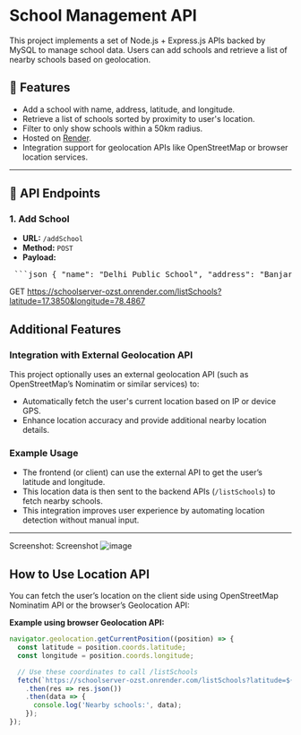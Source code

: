 # School Management API

This project implements a set of Node.js + Express.js APIs backed by MySQL to manage school data. Users can add schools and retrieve a list of nearby schools based on geolocation.

## 📌 Features

- Add a school with name, address, latitude, and longitude.
- Retrieve a list of schools sorted by proximity to user's location.
- Filter to only show schools within a 50km radius.
- Hosted on [Render](https://schoolserver-ozst.onrender.com).
- Integration support for geolocation APIs like OpenStreetMap or browser location services.

---

## 🚀 API Endpoints

### 1. Add School

- **URL:** `/addSchool`
- **Method:** `POST`
- **Payload:**

<pre> ```json { "name": "Delhi Public School", "address": "Banjara Hills, Hyderabad", "latitude": 17.4213, "longitude": 78.4483 } ``` </pre>

GET https://schoolserver-ozst.onrender.com/listSchools?latitude=17.3850&longitude=78.4867



## Additional Features

### Integration with External Geolocation API

This project optionally uses an external geolocation API (such as OpenStreetMap’s Nominatim or similar services) to:

- Automatically fetch the user's current location based on IP or device GPS.
- Enhance location accuracy and provide additional nearby location details.

### Example Usage

- The frontend (or client) can use the external API to get the user’s latitude and longitude.
- This location data is then sent to the backend APIs (`/listSchools`) to fetch nearby schools.
- This integration improves user experience by automating location detection without manual input.

---

Screenshot:
Screenshot
![image](https://github.com/user-attachments/assets/28cd5756-38eb-4643-8c29-8c547f566a97)

## How to Use Location API

You can fetch the user’s location on the client side using OpenStreetMap Nominatim API or the browser’s Geolocation API:

**Example using browser Geolocation API:**

```js
navigator.geolocation.getCurrentPosition((position) => {
  const latitude = position.coords.latitude;
  const longitude = position.coords.longitude;

  // Use these coordinates to call /listSchools
  fetch(`https://schoolserver-ozst.onrender.com/listSchools?latitude=${latitude}&longitude=${longitude}`)
    .then(res => res.json())
    .then(data => {
      console.log('Nearby schools:', data);
    });
});



